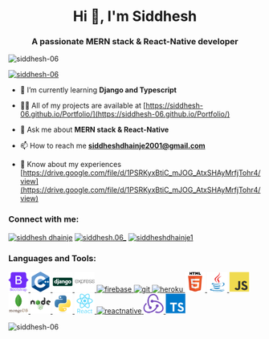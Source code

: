 <h1 align="center">Hi 👋, I'm Siddhesh</h1>
<h3 align="center">A passionate MERN stack & React-Native developer</h3>

<p align="left"> <img src="https://komarev.com/ghpvc/?username=siddhesh-06&label=Profile%20views&color=0e75b6&style=flat" alt="siddhesh-06" /> </p>

<p align="left"> <a href="https://github.com/ryo-ma/github-profile-trophy"><img src="https://github-profile-trophy.vercel.app/?username=siddhesh-06" alt="siddhesh-06" /></a> </p>

- 🌱 I’m currently learning **Django and Typescript**

- 👨‍💻 All of my projects are available at [https://siddhesh-06.github.io/Portfolio/](https://siddhesh-06.github.io/Portfolio/)

- 💬 Ask me about **MERN stack & React-Native**

- 📫 How to reach me **siddheshdhainje2001@gmail.com**

- 📄 Know about my experiences [https://drive.google.com/file/d/1PSRKyxBtiC_mJOG_AtxSHAyMrfjTohr4/view](https://drive.google.com/file/d/1PSRKyxBtiC_mJOG_AtxSHAyMrfjTohr4/view)

<h3 align="left">Connect with me:</h3>
<p align="left">
<a href="https://linkedin.com/in/siddhesh dhainje" target="blank"><img align="center" src="https://cdn.jsdelivr.net/npm/simple-icons@3.0.1/icons/linkedin.svg" alt="siddhesh dhainje" height="30" width="40" /></a>
<a href="https://instagram.com/siddhesh.06_" target="blank"><img align="center" src="https://cdn.jsdelivr.net/npm/simple-icons@3.0.1/icons/instagram.svg" alt="siddhesh.06_" height="30" width="40" /></a>
<a href="https://www.hackerrank.com/siddheshdhainje1" target="blank"><img align="center" src="https://cdn.jsdelivr.net/npm/simple-icons@3.0.1/icons/hackerrank.svg" alt="siddheshdhainje1" height="30" width="40" /></a>
</p>

<h3 align="left">Languages and Tools:</h3>
<p align="left"> <a href="https://getbootstrap.com" target="_blank"> <img src="https://raw.githubusercontent.com/devicons/devicon/master/icons/bootstrap/bootstrap-plain-wordmark.svg" alt="bootstrap" width="40" height="40"/> </a> <a href="https://www.w3schools.com/cpp/" target="_blank"> <img src="https://raw.githubusercontent.com/devicons/devicon/master/icons/cplusplus/cplusplus-original.svg" alt="cplusplus" width="40" height="40"/> </a> <a href="https://www.djangoproject.com/" target="_blank"> <img src="https://raw.githubusercontent.com/devicons/devicon/master/icons/django/django-original.svg" alt="django" width="40" height="40"/> </a> <a href="https://expressjs.com" target="_blank"> <img src="https://raw.githubusercontent.com/devicons/devicon/master/icons/express/express-original-wordmark.svg" alt="express" width="40" height="40"/> </a> <a href="https://firebase.google.com/" target="_blank"> <img src="https://www.vectorlogo.zone/logos/firebase/firebase-icon.svg" alt="firebase" width="40" height="40"/> </a> <a href="https://git-scm.com/" target="_blank"> <img src="https://www.vectorlogo.zone/logos/git-scm/git-scm-icon.svg" alt="git" width="40" height="40"/> </a> <a href="https://heroku.com" target="_blank"> <img src="https://www.vectorlogo.zone/logos/heroku/heroku-icon.svg" alt="heroku" width="40" height="40"/> </a> <a href="https://www.w3.org/html/" target="_blank"> <img src="https://raw.githubusercontent.com/devicons/devicon/master/icons/html5/html5-original-wordmark.svg" alt="html5" width="40" height="40"/> </a> <a href="https://www.java.com" target="_blank"> <img src="https://raw.githubusercontent.com/devicons/devicon/master/icons/java/java-original.svg" alt="java" width="40" height="40"/> </a> <a href="https://developer.mozilla.org/en-US/docs/Web/JavaScript" target="_blank"> <img src="https://raw.githubusercontent.com/devicons/devicon/master/icons/javascript/javascript-original.svg" alt="javascript" width="40" height="40"/> </a> <a href="https://www.mongodb.com/" target="_blank"> <img src="https://raw.githubusercontent.com/devicons/devicon/master/icons/mongodb/mongodb-original-wordmark.svg" alt="mongodb" width="40" height="40"/> </a> <a href="https://nodejs.org" target="_blank"> <img src="https://raw.githubusercontent.com/devicons/devicon/master/icons/nodejs/nodejs-original-wordmark.svg" alt="nodejs" width="40" height="40"/> </a> <a href="https://www.python.org" target="_blank"> <img src="https://raw.githubusercontent.com/devicons/devicon/master/icons/python/python-original.svg" alt="python" width="40" height="40"/> </a> <a href="https://reactjs.org/" target="_blank"> <img src="https://raw.githubusercontent.com/devicons/devicon/master/icons/react/react-original-wordmark.svg" alt="react" width="40" height="40"/> </a> <a href="https://reactnative.dev/" target="_blank"> <img src="https://reactnative.dev/img/header_logo.svg" alt="reactnative" width="40" height="40"/> </a> <a href="https://redux.js.org" target="_blank"> <img src="https://raw.githubusercontent.com/devicons/devicon/master/icons/redux/redux-original.svg" alt="redux" width="40" height="40"/> </a> <a href="https://www.typescriptlang.org/" target="_blank"> <img src="https://raw.githubusercontent.com/devicons/devicon/master/icons/typescript/typescript-original.svg" alt="typescript" width="40" height="40"/> </a> </p>

<p><img align="center" src="https://github-readme-streak-stats.herokuapp.com/?user=siddhesh-06&" alt="siddhesh-06" /></p>

